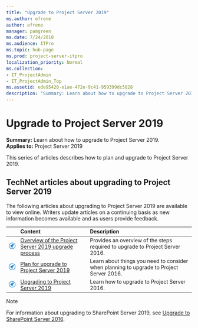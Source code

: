 ```yaml
---
title: "Upgrade to Project Server 2019"
ms.author: efrene
author: efrene
manager: pamgreen
ms.date: 7/24/2018
ms.audience: ITPro
ms.topic: hub-page
ms.prod: project-server-itpro
localization_priority: Normal
ms.collection:
- IT_ProjectAdmin
- IT_ProjectAdmin_Top
ms.assetid: ede95420-e1ae-472e-9c41-959399dc5828
description: "Summary: Learn about how to upgrade to Project Server 2019."
---
```


# Upgrade to Project Server 2019
 
 **Summary:** Learn about how to upgrade to Project Server 2019.<br/>
**Applies to:** Project Server 2019
  
This series of articles describes how to plan and upgrade to Project Server 2019. 
  
## TechNet articles about upgrading to Project Server 2019

The following articles about upgrading to Project Server 2019 are available to view online. Writers update articles on a continuing basis as new information becomes available and as users provide feedback.
  
||**Content**|**Description**|
|:-----|:-----|:-----|
|![Building blocks](images/mod_icon_buildingblock_M.png)|[Overview of the Project Server 2019 upgrade process](overview-of-the-project-server-2016-upgrade-process.md) <br/> |Provides an overview of the steps required to upgrade to Project Server 2016.  <br/> |
|![Building blocks](images/mod_icon_buildingblock_M.png)|[Plan for upgrade to Project Server 2019](plan-for-upgrade-to-project-server-2019.md) <br/> |Learn about things you need to consider when planning to upgrade to Project Server 2016.  <br/> |
|![Building blocks](images/mod_icon_buildingblock_M.png)|[Upgrading to Project Server 2019](upgrading-to-project-server-2019.md) <br/> |Learn how to upgrade to Project Server 2016.  <br/> |
   
> [!NOTE]
> For information about upgrading to SharePoint Server 2019, see [Upgrade to SharePoint Server 2016](https://docs.microsoft.com/en-us/sharepoint/upgrade-and-update/upgrade-to-sharepoint-server-2019). 
  

